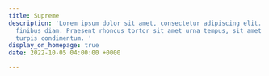 ```yaml
---
title: Supreme
description: 'Lorem ipsum dolor sit amet, consectetur adipiscing elit. Maecenas non
  finibus diam. Praesent rhoncus tortor sit amet urna tempus, sit amet pellentesque
  turpis condimentum. '
display_on_homepage: true
date: 2022-10-05 04:00:00 +0000

---
```

